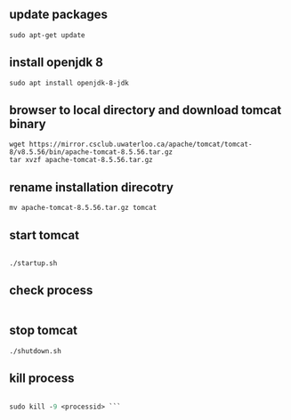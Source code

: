 

## update packages

``` sudo apt-get update ```

## install openjdk 8

``` sudo apt install openjdk-8-jdk ```

## browser to local directory and download tomcat binary

``` cd /usr/local/
wget https://mirror.csclub.uwaterloo.ca/apache/tomcat/tomcat-8/v8.5.56/bin/apache-tomcat-8.5.56.tar.gz
tar xvzf apache-tomcat-8.5.56.tar.gz 
```

## rename installation direcotry
``` mv apache-tomcat-8.5.56.tar.gz tomcat ```

## start tomcat
``` cd /usr/local/tomcat/bin/

./startup.sh 
```

## check process 

``` ps -ef | grep tomcat
```

## stop tomcat 
``` ./shutdown.sh ```

## kill process 


``` ps -ef | grep tomcat

sudo kill -9 <processid> ```
